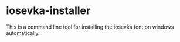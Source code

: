 # iosevka-installer
This is a command line tool for installing the iosevka font on windows automatically.
